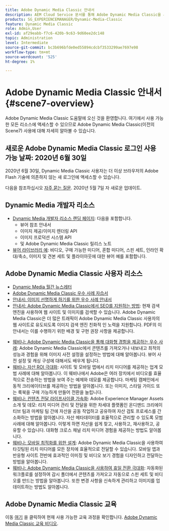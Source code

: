 ```yaml
---
title: Adobe Dynamic Media Classic 안내서
description: AEM Cloud Service 문서를 통해 Adobe Dynamic Media Classic을 사용하여 비디오, 플라이아웃 등을 관리하는 방법에 대해 자세히 알아보십시오.
products: SG_EXPERIENCEMANAGER/Dynamic-Media-Classic
feature: Dynamic Media Classic
role: Admin,User
exl-id: af29eabb-f7c6-420b-9c63-9d60ee2dc148
topic: Administration
level: Intermediate
source-git-commit: bc3b696bfde0ed55894cdcbf3533299ae7697e98
workflow-type: tm+mt
source-wordcount: '525'
ht-degree: 1%

---
```


# Adobe Dynamic Media Classic 안내서 {#scene7-overview}

Adobe Dynamic Media Classic 도움말에 오신 것을 환영합니다. 여기에서 사용 가능한 모든 리소스에 액세스할 수 있으므로 Adobe Dynamic Media Classic(이전의 Scene7) 사용에 대해 자세히 알아볼 수 있습니다.

## 새로운 Adobe Dynamic Media Classic 로그인 사용 가능 날짜: 2020년 6월 30일

2020년 6월 30일, Dynamic Media Classic 사용자는 더 이상 브라우저의 Adobe Flash 기술에 의존하지 않는 새 로그인에 액세스할 수 있습니다.

다음을 참조하십시오 [자주 묻는 질문](new-ui-2020.md). 2020년 5월 7일 자 새로운 업데이트.

## Dynamic Media 개발자 리소스

* [Dynamic Media 개발자 리소스 랜딩 페이지](https://experienceleague.adobe.com/en/docs/dynamic-media-developer-resources): 다음을 포함합니다.
   * 뷰어 참조 안내서
   * 이미지 제공/이미지 렌더링 API
   * 이미지 프로덕션 시스템 API
   * 및 Adobe Dynamic Media Classic 릴리스 노트
* [뷰어 라이브러리 예](https://landing.adobe.com/en/na/dynamic-media/ctir-2755/live-demos.html): 비디오, 구매 가능한 미디어, 혼합 미디어, 스핀 세트, 인라인 확대/축소, 이미지 및 견본 세트 및 플라이아웃에 대한 뷰어 예를 포함합니다.

## Adobe Dynamic Media Classic 사용자 리소스

* [Dynamic Media 월간 뉴스레터](dynamic-media-newsletter.md)
* [Adobe Dynamic Media Classic 우수 사례 자습서](https://experienceleague.adobe.com/en/docs/experience-manager-learn/dynamic-media-classic-tutorial/overview)
* [안내서: 이미지 선명하게 하기를 위한 우수 사례 안내서](/help/using/assets/s7_sharpening_images.pdf)
* [안내서: Adobe Dynamic Media Classic에서 SEO를 지원하는 방법](/help/using/assets/s7_seo.pdf): 현재 검색 엔진을 사용하여 웹 사이트 및 이미지를 검색할 수 있습니다. Adobe Dynamic Media Classic은 더 많은 트래픽이 Adobe Dynamic Media Classic 사용자의 웹 사이트로 유도되도록 이미지 검색 엔진 친화적 인 노력을 지원합니다. PDF의 이 안내서는 이를 수행하기 위한 배경 및 구현 권장 사항을 제공합니다.
<!-- * [Webinar: Best Practices for Responsive Design](http://offers.adobe.com/en/na/marketing/landings/_40458_responsive_design_live_on_demand_webinar.html): Learn practical tips on how to improve your mobile strategy. See real-world examples of responsive design in action. Create one primary asset that works across multiple devices and increase mobile performance by dynamically changing the resolution of images or the orientation of images for portrait or landscape displays. Learn how to also dynamically crop, scale, or resize images. -->
* [웨비나: Adobe Dynamic Media Classic을 통해 대화형 경험을 제공하는 우수 사례](https://seminars.adobeconnect.com/p7wb8ej3u6d/): Adobe Dynamic Media Classic에서 콘텐츠를 가져오거나 내보내고 최적의 성능과 경험을 위해 이미지 사전 설정을 설정하는 방법에 대해 알아봅니다. 뷰어 사전 설정 및 캐싱 구성에 대해서도 배우게 됩니다.
* [웨비나: 자산 ROI 극대화](https://adobecustomersuccess.adobeconnect.com/p5ar3hfrrec/?launcher=false&amp;fcsContent=true&amp;pbMode=normal&amp;proto=true): 사이트 및 모바일 앱에서 리치 미디어를 제공하는 업계 모범 사례에 대해 알아봅니다. 이 웨비나에서 Adobe은 여러 장치에서 비디오를 효율적으로 전송하는 방법을 보여 주는 예제와 데모를 제공합니다. 마케팅 캠페인에서 동적 크리에이티브를 제공하는 방법을 알아봅니다. 또는 이미지, 스타일 가이드 또는 룩북을 구매 가능하게 만들어 전환을 늘립니다.
* [웨비나: 컨텐츠 전달 라이프사이클 가속화](https://adobecustomersuccess.adobeconnect.com/p88ducm9pqv/): Adobe Experience Manager Assets 소개 및 데모: 리치 미디어 관리 및 전달을 위한 차세대 플랫폼인 온디맨드 크리에이티브 팀과 마케팅 팀 간에 자산을 공동 작업하고 공유하여 자산 검토 프로세스를 간소화하는 방법을 알아봅니다. 자산 메타데이터를 효율적으로 관리할 수 있도록 모범 사례에 대해 알아봅니다. 이렇게 하면 자산을 쉽게 찾고, 사용하고, 재사용하고, 공유할 수 있습니다. 대화형 크로스 채널 리치 미디어 경험을 제공하는 방법도 알아봅니다.
* [웨비나: 모바일 최적화를 위한 설계](https://adobecustomersuccess.adobeconnect.com/p6oqd3wydif/?launcher=false&amp;fcsContent=true&amp;pbMode=normal&amp;proto=true): Adobe Dynamic Media Classic을 사용하여 타깃팅된 리치 미디어를 모든 장치에 효율적으로 전달할 수 있습니다. 모바일 앱과 반응형 사이트 전반에 효과적인 이미징 및 비디오 보기 경험을 디자인하고 전달하는 방법을 알아봅니다.
* [웨비나: Adobe Dynamic Media Classic을 사용하여 휴일 전환 극대화](https://adobecustomersuccess.adobeconnect.com/p32n1yr85c9/?proto=true): 자동화된 워크플로를 설정하여 감시 폴더에서 콘텐츠를 가져오고 자동으로 스핀 세트 및 비디오를 만드는 방법을 알아봅니다. 또한 변경 사항을 신속하게 관리하고 이미지를 업데이트하는 방법도 알아봅니다.

## Adobe Dynamic Media Classic 교육

이동 [여기](https://learning.adobe.com/catalog.html#product=adobe-scene7) 을 클릭하여 현재 사용 가능한 교육 과정을 확인합니다.
[Adobe Dynamic Media Classic 교육 비디오](/help/using/training-videos.md).

